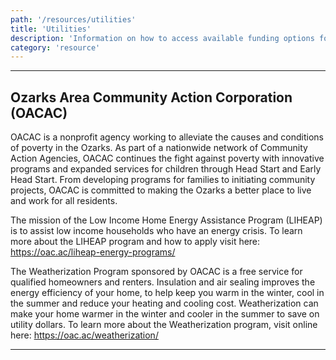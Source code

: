 ```yaml
---
path: '/resources/utilities'
title: 'Utilities'
description: 'Information on how to access available funding options for utility costs, as well as resources on how to work towards lower utility costs.'
category: 'resource'
---
```


***

## Ozarks Area Community Action Corporation (OACAC)
OACAC is a nonprofit agency working to alleviate the causes and conditions of poverty in the Ozarks. As part of a nationwide network of Community Action Agencies, OACAC continues the fight against poverty with innovative programs and expanded services for children through Head Start and Early Head Start. From developing programs for families to initiating community projects, OACAC is committed to making the Ozarks a better place to live and work for all residents.

The mission of the Low Income Home Energy Assistance Program (LIHEAP) is to assist low income households who have an energy crisis. To learn more about the LIHEAP program and how to apply visit here: https://oac.ac/liheap-energy-programs/ 

The Weatherization Program sponsored by OACAC is a free service for qualified homeowners and renters. Insulation and air sealing improves the energy efficiency of your home, to help keep you warm in the winter, cool in the summer and reduce your heating and cooling cost. Weatherization can make your home warmer in the winter and cooler in the summer to save on utility dollars. To learn more about the Weatherization program, visit online here: https://oac.ac/weatherization/ 

***